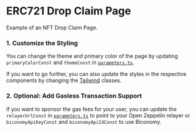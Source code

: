 # ERC721 Drop Claim Page
Example of an NFT Drop Claim Page.

### 1. Customize the Styling

You can change the theme and primary color of the page by updating `primaryColorConst` and `themeConst` in [`parameters.ts`](/src/consts/parameters.ts). 

If you want to go further, you can also update the styles in the respective components by changing the [Tailwind](https://tailwindcss.com/) classes.

### 2. Optional: Add Gasless Transaction Support

If you want to sponsor the gas fees for your user, you can update the `relayerUrlConst` in [`parameters.ts`](/src/consts/parameters.ts) to point to your Open Zeppelin relayer or `biconomyApiKeyConst` and `biconomyApiIdConst` to use Biconomy.